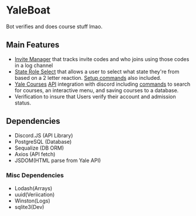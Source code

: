 # YaleBoat

Bot verifies and does course stuff lmao.

## Main Features
* [Invite Manager](util/inviteManager.js) that tracks invite codes and who joins using those codes in a log channel 
* [State Role Select](util/stateManager.js) that allows a user to select what state they're from based on a 2 letter reaction. [Setup commands](commands/setup.js) also included.
* [Yale Courses](courses) [API](apis/YaleCourses.js) integration with discord including [commands](commands/course.js) to search for courses, an interactive menu, and saving courses to a database.
* Verification to insure that Users verify their account and admission status.

## Dependencies

- Discord.JS (API Library)
- PostgreSQL (Database)
- Sequalize (DB ORM)
- Axios (API fetch)
- JSDOM(HTML parse from Yale API)

### Misc Dependencies
- Lodash(Arrays)
- uuid(Veriication)
- Winston(Logs)
- sqlite3(Dev)

